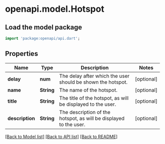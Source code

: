 # openapi.model.Hotspot

## Load the model package
```dart
import 'package:openapi/api.dart';
```

## Properties
Name | Type | Description | Notes
------------ | ------------- | ------------- | -------------
**delay** | **num** | The delay after which the user should be shown the hotspot.  | [optional] 
**name** | **String** | The name of the hotspot.  | [optional] 
**title** | **String** | The title of the hotspot, as will be displayed to the user.  | [optional] 
**description** | **String** | The description of the hotspot, as will be displayed to the user.  | [optional] 

[[Back to Model list]](../README.md#documentation-for-models) [[Back to API list]](../README.md#documentation-for-api-endpoints) [[Back to README]](../README.md)


